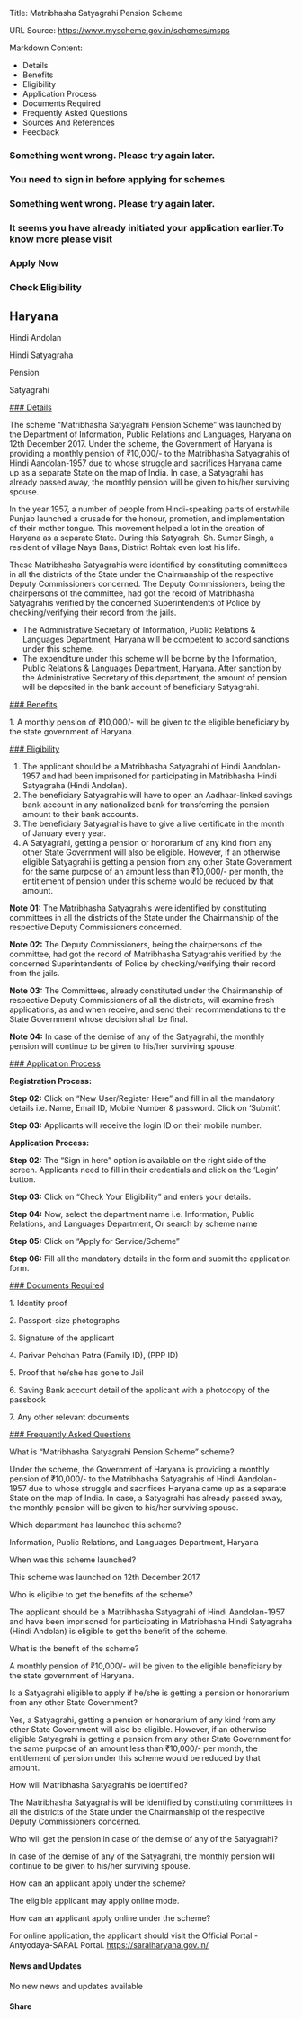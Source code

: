 Title: Matribhasha Satyagrahi Pension Scheme

URL Source: https://www.myscheme.gov.in/schemes/msps

Markdown Content:
*   Details
*   Benefits
*   Eligibility
*   Application Process
*   Documents Required
*   Frequently Asked Questions
*   Sources And References
*   Feedback

### Something went wrong. Please try again later.

### 

### You need to sign in before applying for schemes

### Something went wrong. Please try again later.

### It seems you have already initiated your application earlier.To know more please visit

### Apply Now

### Check Eligibility

Haryana
-------

Hindi Andolan

Hindi Satyagraha

Pension

Satyagrahi

[### Details](https://www.myscheme.gov.in/schemes/msps#details)

The scheme “Matribhasha Satyagrahi Pension Scheme” was launched by the Department of Information, Public Relations and Languages, Haryana on 12th December 2017. Under the scheme, the Government of Haryana is providing a monthly pension of ₹10,000/- to the Matribhasha Satyagrahis of Hindi Aandolan-1957 due to whose struggle and sacrifices Haryana came up as a separate State on the map of India. In case, a Satyagrahi has already passed away, the monthly pension will be given to his/her surviving spouse.

In the year 1957, a number of people from Hindi-speaking parts of erstwhile Punjab launched a crusade for the honour, promotion, and implementation of their mother tongue. This movement helped a lot in the creation of Haryana as a separate State. During this Satyagrah, Sh. Sumer Singh, a resident of village Naya Bans, District Rohtak even lost his life.

These Matribhasha Satyagrahis were identified by constituting committees in all the districts of the State under the Chairmanship of the respective Deputy Commissioners concerned. The Deputy Commissioners, being the chairpersons of the committee, had got the record of Matribhasha Satyagrahis verified by the concerned Superintendents of Police by checking/verifying their record from the jails.

*   The Administrative Secretary of Information, Public Relations & Languages Department, Haryana will be competent to accord sanctions under this scheme.
*   The expenditure under this scheme will be borne by the Information, Public Relations & Languages Department, Haryana. After sanction by the Administrative Secretary of this department, the amount of pension will be deposited in the bank account of beneficiary Satyagrahi.

[### Benefits](https://www.myscheme.gov.in/schemes/msps#benefits)

1\. A monthly pension of ₹10,000/- will be given to the eligible beneficiary by the state government of Haryana.

[### Eligibility](https://www.myscheme.gov.in/schemes/msps#eligibility)

1.  The applicant should be a Matribhasha Satyagrahi of Hindi Aandolan-1957 and had been imprisoned for participating in Matribhasha Hindi Satyagraha (Hindi Andolan).
2.  The beneficiary Satyagrahis will have to open an Aadhaar-linked savings bank account in any nationalized bank for transferring the pension amount to their bank accounts.
3.  The beneficiary Satyagrahis have to give a live certificate in the month of January every year.
4.  A Satyagrahi, getting a pension or honorarium of any kind from any other State Government will also be eligible. However, if an otherwise eligible Satyagrahi is getting a pension from any other State Government for the same purpose of an amount less than ₹10,000/- per month, the entitlement of pension under this scheme would be reduced by that amount.

**Note 01:** The Matribhasha Satyagrahis were identified by constituting committees in all the districts of the State under the Chairmanship of the respective Deputy Commissioners concerned.

**Note 02:** The Deputy Commissioners, being the chairpersons of the committee, had got the record of Matribhasha Satyagrahis verified by the concerned Superintendents of Police by checking/verifying their record from the jails.

**Note 03:** The Committees, already constituted under the Chairmanship of respective Deputy Commissioners of all the districts, will examine fresh applications, as and when receive, and send their recommendations to the State Government whose decision shall be final.

**Note 04:** In case of the demise of any of the Satyagrahi, the monthly pension will continue to be given to his/her surviving spouse.

[### Application Process](https://www.myscheme.gov.in/schemes/msps#application-process)

**Registration Process:**

**Step 02:** Click on “New User/Register Here” and fill in all the mandatory details i.e. Name, Email ID, Mobile Number & password. Click on ‘Submit’.

**Step 03:** Applicants will receive the login ID on their mobile number.

**Application Process:**

**Step 02:** The “Sign in here” option is available on the right side of the screen. Applicants need to fill in their credentials and click on the ‘Login’ button.

**Step 03:** Click on “Check Your Eligibility” and enters your details.

**Step 04:** Now, select the department name i.e. Information, Public Relations, and Languages Department, Or search by scheme name

**Step 05:** Click on “Apply for Service/Scheme”

**Step 06:** Fill all the mandatory details in the form and submit the application form.

[### Documents Required](https://www.myscheme.gov.in/schemes/msps#documents-required)

1\. Identity proof

2\. Passport-size photographs

3\. Signature of the applicant

4\. Parivar Pehchan Patra (Family ID), (PPP ID)

5\. Proof that he/she has gone to Jail

6\. Saving Bank account detail of the applicant with a photocopy of the passbook

7\. Any other relevant documents

[### Frequently Asked Questions](https://www.myscheme.gov.in/schemes/msps#faqs)

What is “Matribhasha Satyagrahi Pension Scheme” scheme?

Under the scheme, the Government of Haryana is providing a monthly pension of ₹10,000/- to the Matribhasha Satyagrahis of Hindi Aandolan-1957 due to whose struggle and sacrifices Haryana came up as a separate State on the map of India. In case, a Satyagrahi has already passed away, the monthly pension will be given to his/her surviving spouse.

Which department has launched this scheme?

Information, Public Relations, and Languages Department, Haryana

When was this scheme launched?

This scheme was launched on 12th December 2017.

Who is eligible to get the benefits of the scheme?

The applicant should be a Matribhasha Satyagrahi of Hindi Aandolan-1957 and have been imprisoned for participating in Matribhasha Hindi Satyagraha (Hindi Andolan) is eligible to get the benefit of the scheme.

What is the benefit of the scheme?

A monthly pension of ₹10,000/- will be given to the eligible beneficiary by the state government of Haryana.

Is a Satyagrahi eligible to apply if he/she is getting a pension or honorarium from any other State Government?

Yes, a Satyagrahi, getting a pension or honorarium of any kind from any other State Government will also be eligible. However, if an otherwise eligible Satyagrahi is getting a pension from any other State Government for the same purpose of an amount less than ₹10,000/- per month, the entitlement of pension under this scheme would be reduced by that amount.

How will Matribhasha Satyagrahis be identified?

The Matribhasha Satyagrahis will be identified by constituting committees in all the districts of the State under the Chairmanship of the respective Deputy Commissioners concerned.

Who will get the pension in case of the demise of any of the Satyagrahi?

In case of the demise of any of the Satyagrahi, the monthly pension will continue to be given to his/her surviving spouse.

How can an applicant apply under the scheme?

The eligible applicant may apply online mode.

How can an applicant apply online under the scheme?

For online application, the applicant should visit the Official Portal -Antyodaya-SARAL Portal. https://saralharyana.gov.in/

#### News and Updates

No new news and updates available

#### Share
